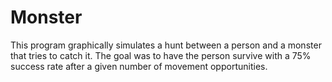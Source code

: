 # Monster
This program graphically simulates a hunt between a person and a monster that tries to catch it. The goal was to have the person survive with a 75% success rate after a given number of movement opportunities.
